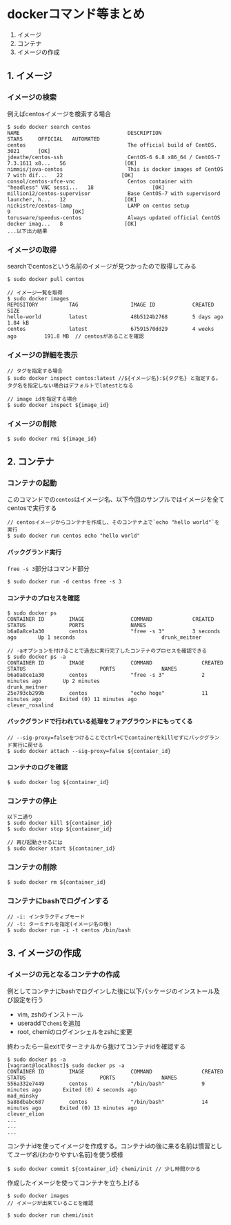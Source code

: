 # dockerコマンド等まとめ

1. イメージ  
2. コンテナ  
3. イメージの作成

## 1. イメージ
### イメージの検索
例えばcentosイメージを検索する場合
```
$ sudo docker search centos
NAME                                   DESCRIPTION                                     STARS     OFFICIAL   AUTOMATED
centos                                 The official build of CentOS.                   3021      [OK]
jdeathe/centos-ssh                     CentOS-6 6.8 x86_64 / CentOS-7 7.3.1611 x8...   56                   [OK]
nimmis/java-centos                     This is docker images of CentOS 7 with dif...   22                   [OK]
consol/centos-xfce-vnc                 Centos container with "headless" VNC sessi...   18                   [OK]
million12/centos-supervisor            Base CentOS-7 with supervisord launcher, h...   12                   [OK]
nickistre/centos-lamp                  LAMP on centos setup                            9                    [OK]
torusware/speedus-centos               Always updated official CentOS docker imag...   8                    [OK]
...以下出力結果
```

### イメージの取得
searchでcentosという名前のイメージが見つかったので取得してみる
```
$ sudo docker pull centos

// イメージ一覧を取得
$ sudo docker images
REPOSITORY          TAG                 IMAGE ID            CREATED             SIZE
hello-world         latest              48b5124b2768        5 days ago          1.84 kB
centos              latest              67591570dd29        4 weeks ago         191.8 MB  // centosがあることを確認
```

### イメージの詳細を表示
```
// タグを指定する場合
$ sudo docker inspect centos:latest //${イメージ名}:${タグ名} と指定する。タグ名を指定しない場合はデフォルトでlatestとなる

// image idを指定する場合
$ sudo docker inspect ${image_id}
```

### イメージの削除
```
$ sudo docker rmi ${image_id}
```

## 2. コンテナ
### コンテナの起動
このコマンドでの`centos`はイメージ名、以下今回のサンプルではイメージを全てcentosで実行する
```
// centosイメージからコンテナを作成し、そのコンテナ上で`echo "hello world"`を実行　
$ sudo docker run centos echo "hello world"
```

#### バックグランド実行
`free -s 3`部分はコマンド部分
```
$ sudo docker run -d centos free -s 3
```

#### コンテナのプロセスを確認
```
$ sudo docker ps
CONTAINER ID        IMAGE               COMMAND             CREATED             STATUS              PORTS               NAMES
b6a0a8ce1a30        centos              "free -s 3"         3 seconds ago       Up 1 seconds                            drunk_meitner

// -aオプションを付けることで過去に実行完了したコンテナのプロセスを確認できる
$ sudo docker ps -a
CONTAINER ID        IMAGE               COMMAND                CREATED             STATUS                        PORTS               NAMES
b6a0a8ce1a30        centos              "free -s 3"            2 minutes ago       Up 2 minutes                                      drunk_meitner
25e793cb299b        centos              "echo hoge"            11 minutes ago      Exited (0) 11 minutes ago                         clever_rosalind
```

#### バックグランドで行われている処理をフォアグラウンドにもってくる
```
// --sig-proxy=falseをつけることでctrl+Cでcontainerをkillせずにバックグランド実行に戻せる
$ sudo docker attach --sig-proxy=false ${contaier_id}
```

#### コンテナのログを確認
```
$ sudo docker log ${container_id}
```

### コンテナの停止
```
以下二通り
$ sudo docker kill ${container_id}
$ sudo docker stop ${container_id}

// 再び起動させるには
$ sudo docker start ${container_id}
```

### コンテナの削除
```
$ sudo docker rm ${container_id}
```

### コンテナにbashでログインする
```
// -i: インタラクティブモード
// -t: ターミナルを指定(イメージ名の後)
$ sudo docker run -i -t centos /bin/bash 
```

## 3. イメージの作成　
### イメージの元となるコンテナの作成
例としてコンテナにbashでログインした後に以下パッケージのインストール及び設定を行う  
- vim, zshのインストール
- useraddで`chemi`を追加
- root, chemiのログインシェルをzshに変更

終わったら一旦exitでターミナルから抜けてコンテナidを確認する
```
$ sudo docker ps -a
[vagrant@localhost]$ sudo docker ps -a
CONTAINER ID        IMAGE               COMMAND                CREATED             STATUS                        PORTS               NAMES
556a332e7449        centos              "/bin/bash"            9 minutes ago       Exited (0) 4 seconds ago                          mad_minsky
5a88dbabc687        centos              "/bin/bash"            14 minutes ago      Exited (0) 13 minutes ago                         clever_elion
...
...
...
```

コンテナidを使ってイメージを作成する。コンテナidの後に来る名前は慣習として${ユーザ名}/${わかりやすい名前}を使う模様
```
$ sudo docker commit ${container_id} chemi/init // 少し時間かかる
```

作成したイメージを使ってコンテナを立ち上げる
```
$ sudo docker images
// イメージが出来ていることを確認

$ sudo docker run chemi/init
```

